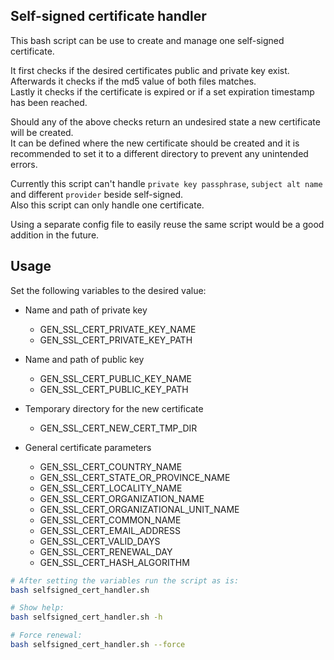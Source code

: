 ## Self-signed certificate handler
This bash script can be use to create and manage one self-signed certificate.

It first checks if the desired certificates public and private key exist.  
Afterwards it checks if the md5 value of both files matches.  
Lastly it checks if the certificate is expired or if a set expiration timestamp has been reached.

Should any of the above checks return an undesired state a new certificate will be created.  
It can be defined where the new certificate should be created and it is recommended to set it to a different directory to prevent any unintended errors.

Currently this script can't handle `private key passphrase`, `subject alt name` and different `provider` beside self-signed.  
Also this script can only handle one certificate.

Using a separate config file to easily reuse the same script would be a good addition in the future.

## Usage
Set the following variables to the desired value:
* Name and path of private key
    * GEN_SSL_CERT_PRIVATE_KEY_NAME
    * GEN_SSL_CERT_PRIVATE_KEY_PATH

* Name and path of public key
    * GEN_SSL_CERT_PUBLIC_KEY_NAME
    * GEN_SSL_CERT_PUBLIC_KEY_PATH

* Temporary directory for the new certificate
    * GEN_SSL_CERT_NEW_CERT_TMP_DIR

* General certificate parameters
    * GEN_SSL_CERT_COUNTRY_NAME
    * GEN_SSL_CERT_STATE_OR_PROVINCE_NAME
    * GEN_SSL_CERT_LOCALITY_NAME
    * GEN_SSL_CERT_ORGANIZATION_NAME
    * GEN_SSL_CERT_ORGANIZATIONAL_UNIT_NAME
    * GEN_SSL_CERT_COMMON_NAME
    * GEN_SSL_CERT_EMAIL_ADDRESS
    * GEN_SSL_CERT_VALID_DAYS
    * GEN_SSL_CERT_RENEWAL_DAY
    * GEN_SSL_CERT_HASH_ALGORITHM

``` sh
# After setting the variables run the script as is:
bash selfsigned_cert_handler.sh
```

``` sh
# Show help:
bash selfsigned_cert_handler.sh -h
```

``` sh
# Force renewal:
bash selfsigned_cert_handler.sh --force
```
